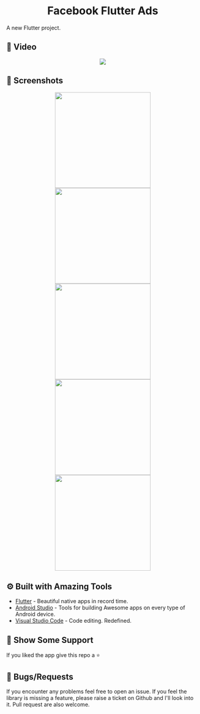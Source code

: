 <h1 align="center">
  <br>
  Facebook Flutter Ads
  <br>
</h1>

A new Flutter project.

## 📱 Video #

<p align="center">
<img src="https://im.ezgif.com/tmp/ezgif-1-5e4b5330b81b.gif">
</p>

## 📱 Screenshots #

<p align="center">
   <img src="https://raw.githubusercontent.com/sagarshende23/facebok_flutter/master/vlcsnap-2019-08-29-15h47m55s840.png" width="250" hspace="4">
  <img src="https://raw.githubusercontent.com/sagarshende23/facebok_flutter/master/vlcsnap-2019-08-29-15h47m42s334.png" width="250" hspace="4">
  <img src="https://raw.githubusercontent.com/sagarshende23/facebok_flutter/master/vlcsnap-2019-08-29-15h47m50s087.png" width="250" hspace="4">
    <img src="https://github.com/sagarshende23/facebook_flutter/blob/master/vlcsnap-2019-08-29-15h42m17s089.png" width="250" hspace="4">
    <img src="https://github.com/sagarshende23/facebook_flutter/blob/master/vlcsnap-2019-08-29-15h47m27s519.png" width="250" hspace="4">

  

 
</p>

## ⚙️ Built with Amazing Tools
* [Flutter](https://flutter.dev/) - Beautiful native apps in record time.
* [Android Studio](https://developer.android.com/studio/index.html/) - Tools for building Awesome apps on every type of Android device.
* [Visual Studio Code](https://code.visualstudio.com/) - Code editing. Redefined.


## 🤝 Show Some Support #
If you liked the app give this repo a ⭐️ 


## 🐛 Bugs/Requests #
If you encounter any problems feel free to open an issue. If you feel the library is missing a feature, please raise a ticket on Github and I'll look into it. Pull request are also welcome.
